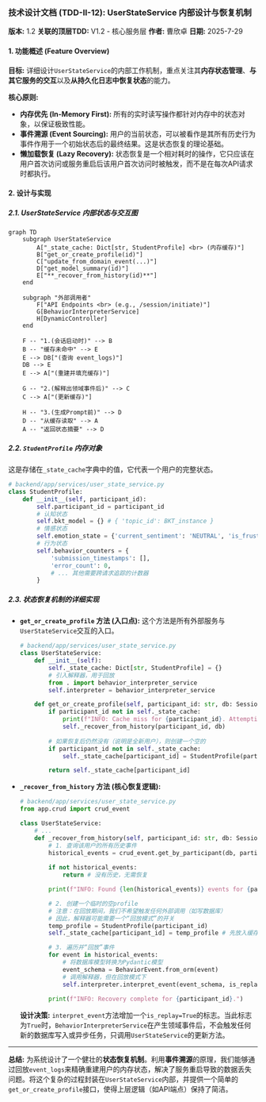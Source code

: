 ### 技术设计文档 (TDD-II-12): UserStateService 内部设计与恢复机制

**版本:** 1.2
**关联的顶层TDD:** V1.2 - 核心服务层
**作者:** 曹欣卓
**日期:** 2025-7-29

#### **1. 功能概述 (Feature Overview)**

**目标:** 详细设计`UserStateService`的内部工作机制，重点关注其**内存状态管理**、**与其它服务的交互**以及**从持久化日志中恢复状态**的能力。

**核心原则:**

* **内存优先 (In-Memory First):** 所有的实时读写操作都针对内存中的状态对象，以保证极致性能。
* **事件溯源 (Event Sourcing):** 用户的当前状态，可以被看作是其所有历史行为事件作用于一个初始状态后的最终结果。这是状态恢复的理论基础。
* **懒加载恢复 (Lazy Recovery):** 状态恢复是一个相对耗时的操作，它只应该在用户首次访问或服务重启后该用户首次访问时被触发，而不是在每次API请求时都执行。

#### **2. 设计与实现**

##### **2.1. UserStateService 内部状态与交互图**

```mermaid
graph TD
    subgraph UserStateService
        A["_state_cache: Dict[str, StudentProfile] <br> (内存缓存)"]
        B["get_or_create_profile(id)"]
        C["update_from_domain_event(...)"]
        D["get_model_summary(id)"]
        E["**_recover_from_history(id)**"]
    end

    subgraph "外部调用者"
        F["API Endpoints <br> (e.g., /session/initiate)"]
        G[BehaviorInterpreterService]
        H[DynamicController]
    end

    F -- "1.(会话启动时)" --> B
    B -- "缓存未命中" --> E
    E --> DB["(查询 event_logs)"]
    DB --> E
    E --> A["(重建并填充缓存)"]

    G -- "2.(解释出领域事件后)" --> C
    C --> A["(更新缓存)"]

    H -- "3.(生成Prompt前)" --> D
    D -- "从缓存读取" --> A
    A -- "返回状态摘要" --> D
```

##### **2.2. `StudentProfile` 内存对象**

这是存储在`_state_cache`字典中的值，它代表一个用户的完整状态。

```python
# backend/app/services/user_state_service.py
class StudentProfile:
    def __init__(self, participant_id):
        self.participant_id = participant_id
        # 认知状态
        self.bkt_model = {} # { 'topic_id': BKT_instance }
        # 情感状态
        self.emotion_state = {'current_sentiment': 'NEUTRAL', 'is_frustrated': False, ...}
        # 行为状态
        self.behavior_counters = {
            'submission_timestamps': [],
            'error_count': 0,
            # ... 其他需要跨请求追踪的计数器
        }
```

##### **2.3. 状态恢复机制的详细实现**

* **`get_or_create_profile` 方法 (入口点):**
  这个方法是所有外部服务与`UserStateService`交互的入口。

  ```python
  # backend/app/services/user_state_service.py
  class UserStateService:
      def __init__(self):
          self._state_cache: Dict[str, StudentProfile] = {}
          # 引入解释器，用于回放
          from . import behavior_interpreter_service
          self.interpreter = behavior_interpreter_service

      def get_or_create_profile(self, participant_id: str, db: Session) -> StudentProfile:
          if participant_id not in self._state_cache:
              print(f"INFO: Cache miss for {participant_id}. Attempting recovery from history.")
              self._recover_from_history(participant_id, db)
        
          # 如果恢复后仍然没有（说明是全新用户），则创建一个空的
          if participant_id not in self._state_cache:
              self._state_cache[participant_id] = StudentProfile(participant_id)

          return self._state_cache[participant_id]
  ```

* **`_recover_from_history` 方法 (核心恢复逻辑):**

  ```python
  # backend/app/services/user_state_service.py
  from app.crud import crud_event

  class UserStateService:
      # ...
      def _recover_from_history(self, participant_id: str, db: Session):
          # 1. 查询该用户的所有历史事件
          historical_events = crud_event.get_by_participant(db, participant_id=participant_id)
        
          if not historical_events:
              return # 没有历史，无需恢复

          print(f"INFO: Found {len(historical_events)} events for {participant_id}. Replaying...")

          # 2. 创建一个临时的空profile
          # 注意：在回放期间，我们不希望触发任何外部调用（如写数据库）
          # 因此，解释器可能需要一个“回放模式”的开关
          temp_profile = StudentProfile(participant_id)
          self._state_cache[participant_id] = temp_profile # 先放入缓存，让解释器能找到它

          # 3. 遍历并“回放”事件
          for event in historical_events:
              # 将数据库模型转换为Pydantic模型
              event_schema = BehaviorEvent.from_orm(event)
              # 调用解释器，但在回放模式下
              self.interpreter.interpret_event(event_schema, is_replay=True)
        
          print(f"INFO: Recovery complete for {participant_id}.")
  ```

  **设计决策:** `interpret_event`方法增加一个`is_replay=True`的标志。当此标志为`True`时，`BehaviorInterpreterService`在产生领域事件后，不会触发任何新的数据库写入或异步任务，只调用`UserStateService`的更新方法。

---

**总结:**
为系统设计了一个健壮的**状态恢复机制**。利用**事件溯源**的原理，我们能够通过回放`event_logs`来精确重建用户的内存状态，解决了服务重启导致的数据丢失问题。将这个复杂的过程封装在`UserStateService`内部，并提供一个简单的`get_or_create_profile`接口，使得上层逻辑（如API端点）保持了简洁。
